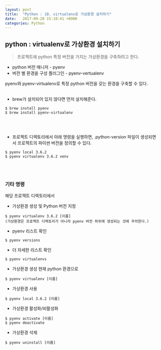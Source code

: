 ```yaml
---
layout: post
title:  "Python : 10. virtualenv로 가상환경 설치하기"
date:   2017-09-28 15:10:41 +0900
categories: Python
---
```



## python : virtualenv로 가상환경 설치하기

> 프로젝트에 python 특정 버전을 가지는 가상환경을 구축하려고 한다.

- python 버전 매니저 - pyenv
- 버전 별 환경을 구성 플러그인 - pyenv-vertualenv

pyenv와 pyenv-virtualenv로 특정 python 버전을 갖는 환경을 구축할 수 있다.
 <br><br>

- brew가 설치되어 있지 않다면 먼저 설치해준다.

```
$ brew install pyenv
$ brew install pyenv-virtualenv
```

<br><br>

- 프로젝트 디렉토리에서 아래 명령을 실행하면, .python-version 파일이 생성되면서 프로젝트의 파이썬 버전을 정의할 수 있다.

```
$ pyenv local 3.6.2
$ pyenv virtualenv 3.6.2 venv
```

<br><br>

### 기타 명령

해당 프로젝트 디렉토리에서

- 가상환경 생성 및 Python 버전 지정

```
$ pyenv virtualenv 3.6.2 [이름]
(가상환경은 프로젝트 디렉토리가 아니라 pyenv 버전 하위에 생성되는 것에 주의한다.)
```

- pyenv 리스트 확인

```
$ pyenv versions
```

- 더 자세한 리스트 확인

```
$ pyenv virtualenvs
```

- 가상환경 생성 현재 python 환경으로

```
$ pyenv virtualenv [이름]
```

- 가상환경 사용

```
$ pyenv local 3.6.2 [이름]
```

- 가상환경 활성화/비활성화

```
$ pyenv activate [이름]
$ pyenv deactivate
```

- 가상환경 삭제

```
$ pyenv uninstall [이름]
```
